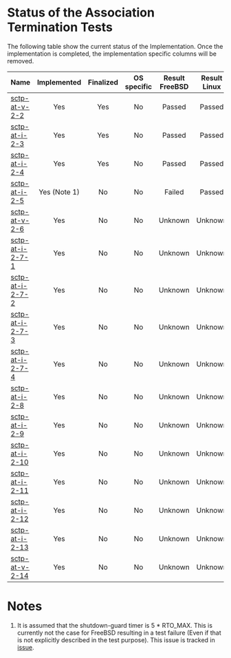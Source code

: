 # Status of the Association Termination Tests

The following table show the current status of the Implementation. Once the implementation is completed, the implementation specific columns will be removed.

| Name                                  | Implemented | Finalized | OS specific | Result FreeBSD | Result Linux |
|:--------------------------------------|:-----------:|:---------:|:-----------:|:--------------:|:------------:|
|[sctp-at-v-2-2](sctp-at-v-2-2.pkt)     | Yes         | Yes       | No          | Passed         | Passed       |
|[sctp-at-i-2-3](sctp-at-i-2-3.pkt)     | Yes         | Yes       | No          | Passed         | Passed       |
|[sctp-at-i-2-4](sctp-at-i-2-4.pkt)     | Yes         | Yes       | No          | Passed         | Passed       |
|[sctp-at-i-2-5](sctp-at-i-2-5.pkt)     | Yes (Note 1)| No        | No          | Failed         | Passed       |
|[sctp-at-v-2-6](sctp-at-v-2-6.pkt)     | Yes         | No        | No          | Unknown        | Unknown      |
|[sctp-at-i-2-7-1](sctp-at-i-2-7-1.pkt) | Yes         | No        | No          | Unknown        | Unknown      |
|[sctp-at-i-2-7-2](sctp-at-i-2-7-2.pkt) | Yes         | No        | No          | Unknown        | Unknown      |
|[sctp-at-i-2-7-3](sctp-at-i-2-7-3.pkt) | Yes         | No        | No          | Unknown        | Unknown      |
|[sctp-at-i-2-7-4](sctp-at-i-2-7-4.pkt) | Yes         | No        | No          | Unknown        | Unknown      |
|[sctp-at-i-2-8](sctp-at-i-2-8.pkt)     | Yes         | No        | No          | Unknown        | Unknown      |
|[sctp-at-i-2-9](sctp-at-i-2-9.pkt)     | Yes         | No        | No          | Unknown        | Unknown      |
|[sctp-at-i-2-10](sctp-at-i-2-10.pkt)   | Yes         | No        | No          | Unknown        | Unknown      |
|[sctp-at-i-2-11](sctp-at-i-2-11.pkt)   | Yes         | No        | No          | Unknown        | Unknown      |
|[sctp-at-i-2-12](sctp-at-i-2-12.pkt)   | Yes         | No        | No          | Unknown        | Unknown      |
|[sctp-at-i-2-13](sctp-at-i-2-13.pkt)   | Yes         | No        | No          | Unknown        | Unknown      |
|[sctp-at-v-2-14](sctp-at-v-2-14.pkt)   | Yes         | No        | No          | Unknown        | Unknown      |

# Notes

1. It is assumed that the shutdown-guard timer is 5 * RTO_MAX. This is currently not the case for FreeBSD resulting in a test failure (Even if that is not explicitly described in the test purpose). This issue is tracked in [issue](https://github.com/sctplab/SCTP_NKE_Yosemite/issues/6).
